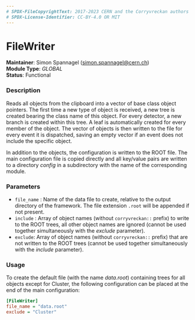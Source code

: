 ```yaml
---
# SPDX-FileCopyrightText: 2017-2023 CERN and the Corryvreckan authors
# SPDX-License-Identifier: CC-BY-4.0 OR MIT
---
```

# FileWriter
**Maintainer**: Simon Spannagel (<simon.spannagel@cern.ch>)  
**Module Type**: *GLOBAL*  
**Status**: Functional

### Description
Reads all objects from the clipboard into a vector of base class object pointers. The first time a new type of object is received, a new tree is created bearing the class name of this object. For every detector, a new branch is created within this tree. A leaf is automatically created for every member of the object. The vector of objects is then written to the file for every event it is dispatched, saving an empty vector if an event does not include the specific object.

In addition to the objects, the configuration is written to the ROOT file. The main configuration file is copied directly and all key/value pairs are written to a directory *config* in a subdirectory with the name of the corresponding module.

### Parameters
* `file_name` : Name of the data file to create, relative to the output directory of the framework. The file extension `.root` will be appended if not present.
* `include` : Array of object names (without `corryvreckan::` prefix) to write to the ROOT trees, all other object names are ignored (cannot be used together simultaneously with the *exclude* parameter).
* `exclude`: Array of object names (without `corryvreckan::` prefix) that are not written to the ROOT trees (cannot be used together simultaneously with the *include* parameter).

### Usage
To create the default file (with the name *data.root*) containing trees for all objects except for Cluster, the following configuration can be placed at the end of the main configuration:

```ini
[FileWriter]
file_name = "data.root"
exclude = "Cluster"
```

